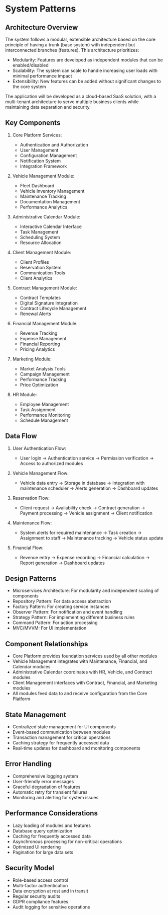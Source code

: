 # System Patterns

## Architecture Overview
The system follows a modular, extensible architecture based on the core principle of having a trunk (base system) with independent but interconnected branches (features). This architecture prioritizes:
- Modularity: Features are developed as independent modules that can be enabled/disabled
- Scalability: The system can scale to handle increasing user loads with minimal performance impact
- Extensibility: New features can be added without significant changes to the core system

The application will be developed as a cloud-based SaaS solution, with a multi-tenant architecture to serve multiple business clients while maintaining data separation and security.

## Key Components
1. Core Platform Services:
   - Authentication and Authorization
   - User Management
   - Configuration Management
   - Notification System
   - Integration Framework

2. Vehicle Management Module:
   - Fleet Dashboard
   - Vehicle Inventory Management
   - Maintenance Tracking
   - Documentation Management
   - Performance Analytics

3. Administrative Calendar Module:
   - Interactive Calendar Interface
   - Task Management
   - Scheduling System
   - Resource Allocation

4. Client Management Module:
   - Client Profiles
   - Reservation System
   - Communication Tools
   - Client Analytics

5. Contract Management Module:
   - Contract Templates
   - Digital Signature Integration
   - Contract Lifecycle Management
   - Renewal Alerts

6. Financial Management Module:
   - Revenue Tracking
   - Expense Management
   - Financial Reporting
   - Pricing Analytics

7. Marketing Module:
   - Market Analysis Tools
   - Campaign Management
   - Performance Tracking
   - Price Optimization

8. HR Module:
   - Employee Management
   - Task Assignment
   - Performance Monitoring
   - Schedule Management

## Data Flow
1. User Authentication Flow:
   - User login → Authentication service → Permission verification → Access to authorized modules

2. Vehicle Management Flow:
   - Vehicle data entry → Storage in database → Integration with maintenance scheduler → Alerts generation → Dashboard updates

3. Reservation Flow:
   - Client request → Availability check → Contract generation → Payment processing → Vehicle assignment → Client notification

4. Maintenance Flow:
   - System alerts for required maintenance → Task creation → Assignment to staff → Maintenance tracking → Vehicle status update

5. Financial Flow:
   - Revenue entry → Expense recording → Financial calculation → Report generation → Dashboard updates

## Design Patterns
- Microservices Architecture: For modularity and independent scaling of components
- Repository Pattern: For data access abstraction
- Factory Pattern: For creating service instances
- Observer Pattern: For notification and event handling
- Strategy Pattern: For implementing different business rules
- Command Pattern: For action processing
- MVC/MVVM: For UI implementation

## Component Relationships
- Core Platform provides foundation services used by all other modules
- Vehicle Management integrates with Maintenance, Financial, and Calendar modules
- Administrative Calendar coordinates with HR, Vehicle, and Contract modules
- Client Management interfaces with Contract, Financial, and Marketing modules
- All modules feed data to and receive configuration from the Core Platform

## State Management
- Centralized state management for UI components
- Event-based communication between modules
- Transaction management for critical operations
- Caching strategy for frequently accessed data
- Real-time updates for dashboard and monitoring components

## Error Handling
- Comprehensive logging system
- User-friendly error messages
- Graceful degradation of features
- Automatic retry for transient failures
- Monitoring and alerting for system issues

## Performance Considerations
- Lazy loading of modules and features
- Database query optimization
- Caching for frequently accessed data
- Asynchronous processing for non-critical operations
- Optimized UI rendering
- Pagination for large data sets

## Security Model
- Role-based access control
- Multi-factor authentication
- Data encryption at rest and in transit
- Regular security audits
- GDPR compliance features
- Audit logging for sensitive operations 